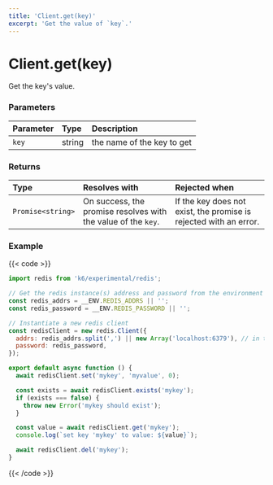 ```yaml
---
title: 'Client.get(key)'
excerpt: 'Get the value of `key`.'
---
```


# Client.get(key)

Get the key's value.

### Parameters

| Parameter | Type   | Description                |
| :-------- | :----- | :------------------------- |
| `key`     | string | the name of the key to get |

### Returns

| Type              | Resolves with                                                 | Rejected when                                                     |
| :---------------- | :------------------------------------------------------------ | :---------------------------------------------------------------- |
| `Promise<string>` | On success, the promise resolves with the value of the `key`. | If the key does not exist, the promise is rejected with an error. |

### Example

{{< code >}}

```javascript
import redis from 'k6/experimental/redis';

// Get the redis instance(s) address and password from the environment
const redis_addrs = __ENV.REDIS_ADDRS || '';
const redis_password = __ENV.REDIS_PASSWORD || '';

// Instantiate a new redis client
const redisClient = new redis.Client({
  addrs: redis_addrs.split(',') || new Array('localhost:6379'), // in the form of 'host:port', separated by commas
  password: redis_password,
});

export default async function () {
  await redisClient.set('mykey', 'myvalue', 0);

  const exists = await redisClient.exists('mykey');
  if (exists === false) {
    throw new Error('mykey should exist');
  }

  const value = await redisClient.get('mykey');
  console.log(`set key 'mykey' to value: ${value}`);

  await redisClient.del('mykey');
}
```

{{< /code >}}
